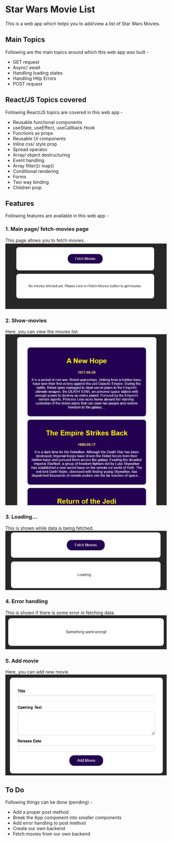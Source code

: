 # Star Wars Movie List

This is a web app which helps you to add/view a list of Star Wars Movies.

## Main Topics

Following are the main topics around which this web app was built - 

- GET request
- Async/ await
- Handling loading states
- Handling Http Errors
- POST request

## React/JS Topics covered

Following React/JS topics are covered in this web app - 

- Reusable functional components
- useState, useEffect, useCallback Hook
- Functions as props
- Reusable UI components
- Inline css/ style prop
- Spread operator
- Array/ object destructuring
- Event handling
- Array filter()/ map()
- Conditional rendering
- Forms
- Two way binding
- Children prop

## Features
Following features are available in this web app - 

### 1. Main page/ fetch-movies page
This page allows you to fetch movies.
![Main page/ fetch movies page](./photos-for-readme/main-page.jpg)

### 2. Show-movies
Here, you can view the movies list.
![Show movies feature](./photos-for-readme/show-movies.jpg)

### 3. Loading...
This is shown while data is being fetched.
![Loading data](./photos-for-readme/loading.jpg)

### 4. Error handling
This is shown if there is some error in fetching data.
![Error message](./photos-for-readme/error-handling.jpg)

### 5. Add movie
Here, you can add new movie.
![Add new movie form](./photos-for-readme/add-movie.jpg)

## To Do

Following things can be done (pending) - 

- Add a proper post method
- Break the App component into smaller components
- Add error handling to post method
- Create our own backend
- Fetch movies from our own backend